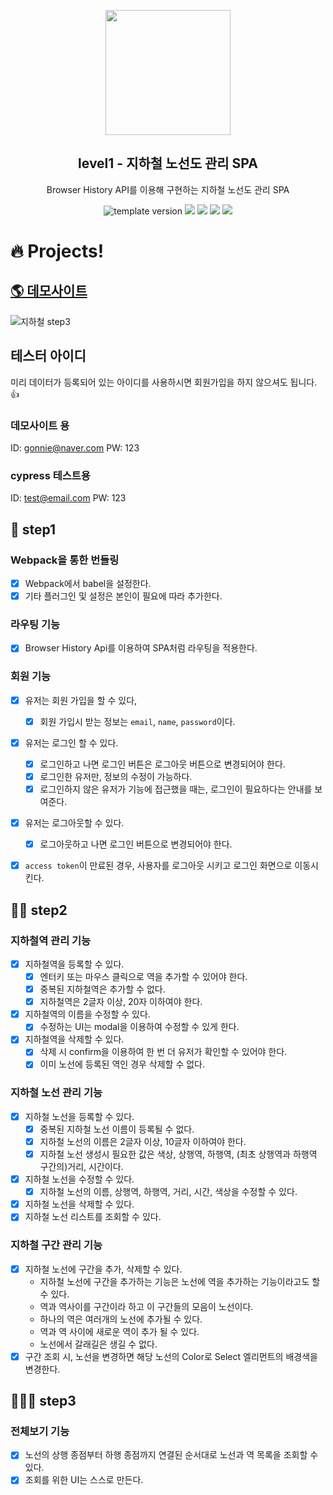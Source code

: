 <p align="middle" >
  <img width="200px;" src="./src/images/subway_emoji.png"/>
</p>
<h2 align="middle">level1 - 지하철 노선도 관리 SPA</h2>
<p align="middle">Browser History API를 이용해 구현하는 지하철 노선도 관리 SPA</p>
<p align="middle">
  <img src="https://img.shields.io/badge/version-1.0.0-blue?style=flat-square" alt="template version"/>
  <img src="https://img.shields.io/badge/language-html-red.svg?style=flat-square"/>
  <img src="https://img.shields.io/badge/language-css-blue.svg?style=flat-square"/>
  <img src="https://img.shields.io/badge/language-js-yellow.svg?style=flat-square"/>
  <img src="https://img.shields.io/badge/license-MIT-brightgreen.svg?style=flat-square"/>
</p>

# 🔥 Projects!

## [🌎 데모사이트](https://yungo1846-subway.netlify.app/)

![지하철 step3](https://user-images.githubusercontent.com/59409762/113444588-23cddd80-942f-11eb-9ba6-6a0c3c697af2.gif)

## 테스터 아이디

미리 데이터가 등록되어 있는 아이디를 사용하시면 회원가입을 하지 않으셔도 됩니다. 👍

### 데모사이트 용

ID: gonnie@naver.com
PW: 123

### cypress 테스트용

ID: test@email.com
PW: 123

## 🎯 step1

### Webpack을 통한 번들링

- [x] Webpack에서 babel을 설정한다.
- [x] 기타 플러그인 및 설정은 본인이 필요에 따라 추가한다.

### 라우팅 기능

- [x] Browser History Api를 이용하여 SPA처럼 라우팅을 적용한다.

### 회원 기능

- [x] 유저는 회원 가입을 할 수 있다,
  - [x] 회원 가입시 받는 정보는 `email`, `name`, `password`이다.
- [x] 유저는 로그인 할 수 있다.
  - [x] 로그인하고 나면 로그인 버튼은 로그아웃 버튼으로 변경되어야 한다.
  - [x] 로그인한 유저만, 정보의 수정이 가능하다.
  - [x] 로그인하지 않은 유저가 기능에 접근했을 때는, 로그인이 필요하다는 안내를 보여준다.
- [x] 유저는 로그아웃할 수 있다.

  - [x] 로그아웃하고 나면 로그인 버튼으로 변경되어야 한다.

- [x] `access token`이 만료된 경우, 사용자를 로그아웃 시키고 로그인 화면으로 이동시킨다.

## 🎯🎯 step2

### 지하철역 관리 기능

- [x] 지하철역을 등록할 수 있다.
  - [x] 엔터키 또는 마우스 클릭으로 역을 추가할 수 있어야 한다.
  - [x] 중복된 지하철역은 추가할 수 없다.
  - [x] 지하철역은 2글자 이상, 20자 이하여야 한다.
- [x] 지하철역의 이름을 수정할 수 있다.
  - [x] 수정하는 UI는 modal을 이용하여 수정할 수 있게 한다.
- [x] 지하철역을 삭제할 수 있다.
  - [x] 삭제 시 confirm을 이용하여 한 번 더 유저가 확인할 수 있어야 한다.
  - [x] 이미 노선에 등록된 역인 경우 삭제할 수 없다.

### 지하철 노선 관리 기능

- [x] 지하철 노선을 등록할 수 있다.
  - [x] 중복된 지하철 노선 이름이 등록될 수 없다.
  - [x] 지하철 노선의 이름은 2글자 이상, 10글자 이하여야 한다.
  - [x] 지하철 노선 생성시 필요한 값은 색상, 상행역, 하행역, (최초 상행역과 하행역 구간의)거리, 시간이다.
- [x] 지하철 노선을 수정할 수 있다.
  - [x] 지하철 노선의 이름, 상행역, 하행역, 거리, 시간, 색상을 수정할 수 있다.
- [x] 지하철 노선을 삭제할 수 있다.
- [x] 지하철 노선 리스트를 조회할 수 있다.

### 지하철 구간 관리 기능

- [x] 지하철 노선에 구간을 추가, 삭제할 수 있다.
  - 지하철 노선에 구간을 추가하는 기능은 노선에 역을 추가하는 기능이라고도 할 수 있다.
  - 역과 역사이를 구간이라 하고 이 구간들의 모음이 노선이다.
  - 하나의 역은 여러개의 노선에 추가될 수 있다.
  - 역과 역 사이에 새로운 역이 추가 될 수 있다.
  - 노선에서 갈래길은 생길 수 없다.
- [x] 구간 조회 시, 노선을 변경하면 해당 노선의 Color로 Select 엘리먼트의 배경색을 변경한다.

## 🎯🎯🎯 step3

### 전체보기 기능

- [x] 노선의 상행 종점부터 하행 종점까지 연결된 순서대로 노선과 역 목록을 조회할 수 있다.
- [x] 조회를 위한 UI는 스스로 만든다.
